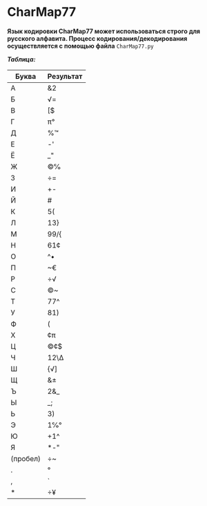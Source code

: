 # CharMap77

**Язык кодировки CharMap77 может использоваться строго для русского алфавита. Процесс кодирования/декодирования осуществляется с помощью файла** ```CharMap77.py```

***Таблица:***

| Буква | Результат   |
|-------|-------|
| А     | &2    |
| Б     | √=    |
| В     | [$    |
| Г     | π°    |
| Д     | %™    |
| Е     | -'    |
| Ё     | _"    |
| Ж     | ©℅    |
| З     | ÷=    |
| И     | +-    |
| Й     | #     |
| К     | 5(    |
| Л     | 13}   |
| М     | 99/{  |
| Н     | 61¢   |
| О     | ^•    |
| П     | ~€    |
| Р     | ÷√    |
| С     | ©~    |
| Т     | 77^   |
| У     | 81)   |
| Ф     | (|    |
| Х     | ¢π    |
| Ц     | ©¢$   |
| Ч     | 12\\∆ |
| Ш     | {√]   |
| Щ     | &±    |
| Ъ     | 2&_   |
| Ы     | _;    |
| Ь     | 3)    |
| Э     | 1℅°   |
| Ю     | +1^   |
| Я     | *-"   |
| (пробел) | ÷~ |
| .     | °     |
| ,     | `     |
| *     | ÷¥    |
